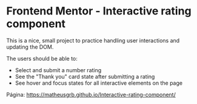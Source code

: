 # Frontend Mentor - Interactive rating component

This is a nice, small project to practice handling user interactions and updating the DOM.

The users should be able to:

 - Select and submit a number rating
 - See the "Thank you" card state after submitting a rating
 - See hover and focus states for all interactive elements on the page

Página:  https://matheusgrb.github.io/Interactive-rating-component/
